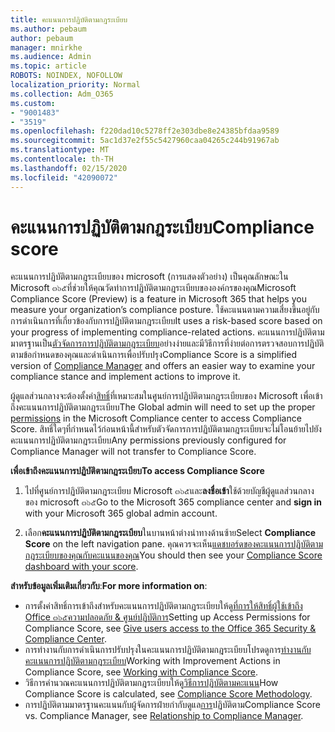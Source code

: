 ```yaml
---
title: คะแนนการปฏิบัติตามกฎระเบียบ
ms.author: pebaum
author: pebaum
manager: mnirkhe
ms.audience: Admin
ms.topic: article
ROBOTS: NOINDEX, NOFOLLOW
localization_priority: Normal
ms.collection: Adm_O365
ms.custom:
- "9001483"
- "3519"
ms.openlocfilehash: f220dad10c5278ff2e303dbe8e24385bfdaa9589
ms.sourcegitcommit: 5ac1d37e2f55c5427960caa04265c244b91967ab
ms.translationtype: MT
ms.contentlocale: th-TH
ms.lasthandoff: 02/15/2020
ms.locfileid: "42090072"
---
```

# <a name="compliance-score"></a><span data-ttu-id="e3149-102">คะแนนการปฏิบัติตามกฎระเบียบ</span><span class="sxs-lookup"><span data-stu-id="e3149-102">Compliance score</span></span>

<span data-ttu-id="e3149-103">คะแนนการปฏิบัติตามกฎระเบียบของ microsoft (การแสดงตัวอย่าง) เป็นคุณลักษณะใน Microsoft ๓๖๕ที่ช่วยให้คุณวัดท่าการปฏิบัติตามกฎระเบียบขององค์กรของคุณ</span><span class="sxs-lookup"><span data-stu-id="e3149-103">Microsoft Compliance Score (Preview) is a feature in Microsoft 365 that helps you measure your organization’s compliance posture.</span></span> <span data-ttu-id="e3149-104">ใช้คะแนนตามความเสี่ยงขึ้นอยู่กับการดำเนินการที่เกี่ยวข้องกับการปฏิบัติตามกฎระเบียบ</span><span class="sxs-lookup"><span data-stu-id="e3149-104">It uses a risk-based score based on your progress of implementing compliance-related actions.</span></span>   <span data-ttu-id="e3149-105">คะแนนการปฏิบัติตามมาตรฐานเป็น[ตัวจัดการการปฏิบัติตามกฎระเบียบ](https://docs.microsoft.com/en-us/microsoft-365/compliance/compliance-manager-overview)อย่างง่ายและมีวิธีการที่ง่ายต่อการตรวจสอบการปฏิบัติตามข้อกำหนดของคุณและดำเนินการเพื่อปรับปรุง</span><span class="sxs-lookup"><span data-stu-id="e3149-105">Compliance Score is a simplified version of [Compliance Manager](https://docs.microsoft.com/en-us/microsoft-365/compliance/compliance-manager-overview) and offers an easier way to examine your compliance stance and implement actions to improve it.</span></span> 

<span data-ttu-id="e3149-106">ผู้ดูแลส่วนกลางจะต้องตั้งค่า[สิทธิ์](https://docs.microsoft.com/en-us/microsoft-365/security/office-365-security/permissions-in-the-security-and-compliance-center)ที่เหมาะสมในศูนย์การปฏิบัติตามกฎระเบียบของ Microsoft เพื่อเข้าถึงคะแนนการปฏิบัติตามกฎระเบียบ</span><span class="sxs-lookup"><span data-stu-id="e3149-106">The Global admin will need to set up the proper [permissions](https://docs.microsoft.com/en-us/microsoft-365/security/office-365-security/permissions-in-the-security-and-compliance-center) in the Microsoft Compliance center to access Compliance Score.</span></span>  <span data-ttu-id="e3149-107">สิทธิ์ใดๆที่กำหนดไว้ก่อนหน้านี้สำหรับตัวจัดการการปฏิบัติตามกฎระเบียบจะไม่โอนย้ายไปยังคะแนนการปฏิบัติตามกฎระเบียบ</span><span class="sxs-lookup"><span data-stu-id="e3149-107">Any permissions previously configured for Compliance Manager will not transfer to Compliance Score.</span></span>

<span data-ttu-id="e3149-108">**เพื่อเข้าถึงคะแนนการปฏิบัติตามกฎระเบียบ**</span><span class="sxs-lookup"><span data-stu-id="e3149-108">**To access Compliance Score**</span></span>

1. <span data-ttu-id="e3149-109">ไปที่ศูนย์การปฏิบัติตามกฎระเบียบ Microsoft ๓๖๕และ**ลงชื่อเข้า**ใช้ด้วยบัญชีผู้ดูแลส่วนกลางของ microsoft ๓๖๕</span><span class="sxs-lookup"><span data-stu-id="e3149-109">Go to the Microsoft 365 compliance center and **sign in** with your Microsoft 365 global admin account.</span></span>

2. <span data-ttu-id="e3149-110">เลือก**คะแนนการปฏิบัติตามกฎระเบียบ**ในบานหน้าต่างนำทางด้านซ้าย</span><span class="sxs-lookup"><span data-stu-id="e3149-110">Select **Compliance Score** on the left navigation pane.</span></span> <span data-ttu-id="e3149-111">คุณควรจะเห็น[แดชบอร์ดของคะแนนการปฏิบัติตามกฎระเบียบของคุณกับคะแนนของคุณ](https://docs.microsoft.com/en-us/microsoft-365/compliance/compliance-score-setup#understand-the-compliance-score-dashboard)</span><span class="sxs-lookup"><span data-stu-id="e3149-111">You should then see your [Compliance Score dashboard with your score](https://docs.microsoft.com/en-us/microsoft-365/compliance/compliance-score-setup#understand-the-compliance-score-dashboard).</span></span>
 

<span data-ttu-id="e3149-112">**สำหรับข้อมูลเพิ่มเติมเกี่ยวกับ**:</span><span class="sxs-lookup"><span data-stu-id="e3149-112">**For more information on**:</span></span>

- <span data-ttu-id="e3149-113">การตั้งค่าสิทธิ์การเข้าถึงสำหรับคะแนนการปฏิบัติตามกฎระเบียบให้ดู[ที่การให้สิทธิ์ผู้ใช้เข้าถึง Office ๓๖๕ความปลอดภัย & ศูนย์ปฏิบัติการ](https://docs.microsoft.com/en-us/microsoft-365/security/office-365-security/grant-access-to-the-security-and-compliance-center)</span><span class="sxs-lookup"><span data-stu-id="e3149-113">Setting up Access Permissions for Compliance Score, see [Give users access to the Office 365 Security & Compliance Center](https://docs.microsoft.com/en-us/microsoft-365/security/office-365-security/grant-access-to-the-security-and-compliance-center).</span></span>
- <span data-ttu-id="e3149-114">การทำงานกับการดำเนินการปรับปรุงในคะแนนการปฏิบัติตามกฎระเบียบโปรดดูการ[ทำงานกับคะแนนการปฏิบัติตามกฎระเบียบ](https://docs.microsoft.com/en-us/microsoft-365/compliance/working-with-compliance-score)</span><span class="sxs-lookup"><span data-stu-id="e3149-114">Working with Improvement Actions in Compliance Score, see  [Working with Compliance Score](https://docs.microsoft.com/en-us/microsoft-365/compliance/working-with-compliance-score).</span></span>
- <span data-ttu-id="e3149-115">วิธีการคำนวณคะแนนการปฏิบัติตามกฎระเบียบให้ดู[วิธีการปฏิบัติตามคะแนน](https://docs.microsoft.com/en-us/microsoft-365/compliance/compliance-score-methodology)</span><span class="sxs-lookup"><span data-stu-id="e3149-115">How Compliance Score is calculated, see [Compliance Score Methodology](https://docs.microsoft.com/en-us/microsoft-365/compliance/compliance-score-methodology).</span></span>
- <span data-ttu-id="e3149-116">การปฏิบัติตามมาตรฐานคะแนนกับผู้จัดการฝ่ายกำกับดูแล[การ](https://docs.microsoft.com/en-us/microsoft-365/compliance/compliance-score#relationship-to-compliance-manager)ปฏิบัติตาม</span><span class="sxs-lookup"><span data-stu-id="e3149-116">Compliance Score vs. Compliance Manager, see [Relationship to Compliance Manager](https://docs.microsoft.com/en-us/microsoft-365/compliance/compliance-score#relationship-to-compliance-manager).</span></span>

